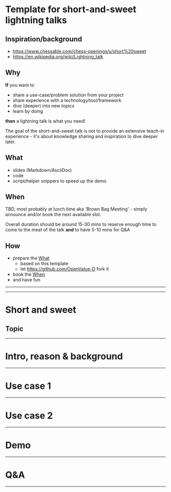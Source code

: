 # Template for short-and-sweet lightning talks

## Inspiration/background

* https://www.chessable.com/chess-openings/s/short%20sweet
* https://en.wikipedia.org/wiki/Lightning_talk

## Why

**If** you want to 

* share a use-case/problem solution from your project
* share experience with a technology/tool/framework
* dive (deeper) into new topics
* learn by doing

**then** a lightning talk is what you need!

The goal of the short-and-sweet talk is not to provide an extensive teach-in experience - it's about knowledge sharing and inspiration to dive deeper later.

## What

* slides (Markdown/AsciiDoc)
* code
* script/helper snippers to speed up the demo


## When

TBD, most probably at lunch time aka 'Brown Bag Meeting' - simply announce and/or book the next available slot.

Overall duration should be around 15-30 mins to reserve enough time to come to the meat of the talk **and** to have 5-10 mins for Q&A

## How

* prepare the [What](##What)
  * based on this template
  * let https://github.com/OpenValue-D fork it
* book the [When](##When)
* and have fun


---
---

# Short and sweet

## Topic

---

# Intro, reason & background

---

# Use case 1

---

# Use case 2

---

# Demo

---

# Q&A

---
